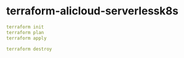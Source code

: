 # terraform-alicloud-serverlessk8s
```yaml
terraform init
terraform plan
terraform apply

terraform destroy
```

